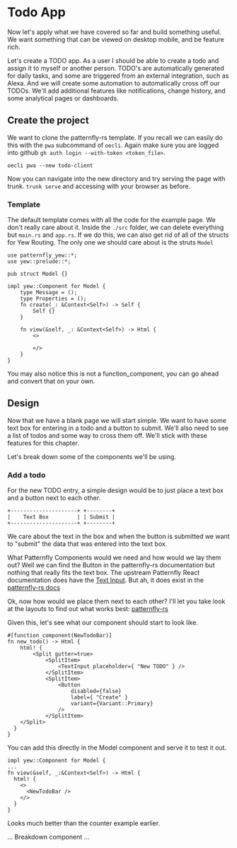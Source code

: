 # Todo App

Now let's apply what we have covered so far and build something useful. We want
something that can be viewed on desktop mobile, and be feature rich.

Let's create a TODO app. As a user I should be able to create a todo and assign
it to myself or another person. TODO's are automatically generated for daily
tasks, and some are triggered from an external integration, such as Alexa.
And we will create some automation to automatically cross off our TODOs. We'll
add additional features like notifications, change history, and some analytical
pages or dashboards.

## Create the project

We want to clone the patternfly-rs template. If you recall we can easily do
this with the `pwa` subcommand of `oecli`. Again make sure you are logged into
github `gh auth login --with-token <token_file>`.

```rust,ignore
oecli pwa --new todo-client
```

Now you can navigate into the new directory and try serving the page with
trunk. `trunk serve` and accessing with your browser as before.

### Template

The default template comes with all the code for the example page. We don't
really care about it. Inside the `./src` folder, we can delete everything but
`main.rs` and `app.rs`. If we do this, we can also get rid of all of the
structs for Yew Routing. The only one we should care about is the struts `Model`

```rust,ignore
use patternfly_yew::*;
use yew::prelude::*;

pub struct Model {}

impl yew::Component for Model {
	type Message = ();
	type Properties = ();
	fn create(_: &Context<Self>) -> Self {
		Self {}
	}

	fn view(&self, _: &Context<Self>) -> Html {
		<>

		</>
	}
}

```

You may also notice this is not a function_component, you can go ahead and
convert that on your own.

## Design

Now that we have a blank page we will start simple. We want to have some text
box for entering in a todo and a button to submit. We'll also need to see a
list of todos and some way to cross them off. We'll stick with these features
for this chapter.

Let's break down some of the components we'll be using.

### Add a todo

For the new TODO entry, a simple design would be to just place a text box and a
button next to each other.

```txt,ignore
+---------------------+ +--------+
|    Text Box         | | Submit |
+---------------------+ +--------+
```

We care about the text in the box and when the button is submitted we want to
"submit" the data that was entered into the text box.

What Patternfly Components would we need and how would we lay them out? Well we
can find the Button in the patternfly-rs documentation but nothing that really
fits the text box. The upstream Patternfly React documentation does have the
[Text Input](https://www.patternfly.org/v4/components/text-input). But ah, it
does exist in the
[patternfly-rs docs](https://docs.rs/patternfly-yew/latest/patternfly_yew/struct.TextInput.html)

Ok, now how would we place them next to each other? I'll let you take look at
the layouts to find out what works best:
[patternfly-rs](https://ctron.github.io/)

Given this, let's see what our component should start to look like.

```rust,ignore
#[function_component(NewTodoBar)]
fn new_todo() -> Html {
	html! {
		<Split gutter=true>
			<SplitItem>
				<TextInput placeholder={ "New TODO" } />
			</SplitItem>
			<SplitItem>
				<Button
					disabled={false}
					label={ "Create" }
					variant={Variant::Primary}
				/>
			</SplitItem>
    </Split>
  }
}
```

You can add this directly in the Model component and serve it to test it out.

```rust,ignore
impl yew::Component for Model {
...
fn view(&self, _:&Context<Self>) -> Html {
  html! {
    <>
      <NewTodoBar />
    </>
  }
}
```

Looks much better than the counter example earlier.

... Breakdown component ...
